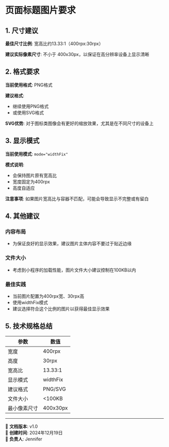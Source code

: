 # 页面标题图片要求

## 1. 尺寸建议

**最佳尺寸比例**: 宽高比约13.33:1（400rpx:30rpx）

**建议实际像素尺寸**: 不小于 400x30px，以保证在高分辨率设备上显示清晰

## 2. 格式要求

**当前使用格式**: PNG格式

**建议格式**: 
- 继续使用PNG格式
- 或使用SVG格式

**SVG优势**: 对于图标类图像会有更好的缩放效果，尤其是在不同尺寸的设备上

## 3. 显示模式

**当前使用模式**: `mode="widthFix"`

**模式说明**: 
- 会保持图片原有宽高比
- 宽度固定为400rpx
- 高度自适应

**注意事项**: 如果图片宽高比与容器不匹配，可能会导致显示不完整或有留白

## 4. 其他建议

### 内容布局
- 为保证良好的显示效果，建议图片主体内容不要过于贴近边缘

### 文件大小
- 考虑到小程序的加载性能，图片文件大小建议控制在100KB以内

### 最佳实践
- 当前图片配置为400rpx宽、30rpx高
- 使用widthFix模式
- 建议选择符合这个比例的图片以获得最佳显示效果

## 5. 技术规格总结

| 参数 | 数值 |
|------|------|
| 宽度 | 400rpx |
| 高度 | 30rpx |
| 宽高比 | 13.33:1 |
| 显示模式 | widthFix |
| 建议格式 | PNG/SVG |
| 文件大小 | <100KB |
| 最小像素尺寸 | 400x30px |

---

📝 **文档版本**: v1.0  
📅 **创建时间**: 2024年12月19日  
👤 **负责人**: Jennifer

